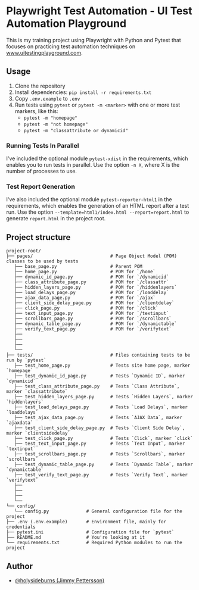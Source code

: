 
# Playwright Test Automation - UI Test Automation Playground
This is my training project using Playwright with Python and Pytest that focuses on practicing test automation techniques on www.uitestingplayground.com.

## Usage
1. Clone the repository
2. Install dependencies: `pip install -r requirements.txt`
3. Copy `.env.example` to `.env`
4. Run tests using `pytest` or `pytest -m <marker>` with one or more test markers, like this:
      - `pytest -m "homepage"`
      - `pytest -m "not homepage"`
      - `pytest -m "classattribute or dynamicid"`

### Running Tests In Parallel
I've included the optional module `pytest-xdist` in the requirements, which enables you to run tests in parallel.
Use the option `-n X`, where X is the number of processes to use.

### Test Report Generation
I've also included the optional module `pytest-reporter-html1` in the requirements, which enables the generation of an HTML report after a test run.
Use the option `--template=html1/index.html --report=report.html` to generate `report.html` in the project root.

## Project structure
```
project-root/
├── pages/                             # Page Object Model (POM) classes to be used by tests
   ├── base_page.py                    # Parent POM
   ├── home_page.py                    # POM for `/home`
   ├── dynamic_id_page.py              # POM for `/dynamicid`
   ├── class_attribute_page.py         # POM for `/classattr`
   ├── hidden_layers_page.py           # POM for `/hiddenlayers`
   ├── load_delays_page.py             # POM for `/loaddelay`
   ├── ajax_data_page.py               # POM for `/ajax`
   ├── client_side_delay_page.py       # POM for `/clientdelay`
   ├── click_page.py                   # POM for `/click`
   ├── text_input_page.py              # POM for `/textinput`
   ├── scrollbars_page.py              # POM for `/scrollbars`
   ├── dynamic_table_page.py           # POM for `/dynamictable`
   ├── verify_text_page.py             # POM for `/verifytext`
   ├── 
   ├── 
   ├── 
   └── 
├── tests/                             # Files containing tests to be run by `pytest`
   ├── test_home_page.py               # Tests site home page, marker `homepage`
   ├── test_dynamic_id_page.py         # Tests `Dynamic ID`, marker `dynamicid`
   ├── test_class_attribute_page.py    # Tests `Class Attribute`, marker `classattribute`
   ├── test_hidden_layers_page.py      # Tests `Hidden Layers`, marker `hiddenlayers`
   ├── test_load_delays_page.py        # Tests `Load Delays`, marker `loaddelays`
   ├── test_ajax_data_page.py          # Tests `AJAX Data`, marker `ajaxdata`
   ├── test_client_side_delay_page.py  # Tests `Client Side Delay`, marker `clientsidedelay`
   ├── test_click_page.py              # Tests `Click`, marker `click`
   ├── test_text_input_page.py         # Tests `Text Input`, marker `textinput`
   ├── test_scrollbars_page.py         # Tests `Scrollbars`, marker `scrollbars`
   ├── test_dynamic_table_page.py      # Tests `Dynamic Table`, marker `dynamictable`
   ├── test_verify_text_page.py        # Tests `Verify Text`, marker `verifytext`
   ├── 
   ├── 
   ├── 
   └── 
└── config/                   
   └── config.py              # General configuration file for the project
├── .env (.env.example)       # Environment file, mainly for credentials
├── pytest.ini                # Configuration file for `pytest`
├── README.md                 # You're looking at it
└── requirements.txt          # Required Python modules to run the project
```

## Author
- [@holysideburns (Jimmy Pettersson)](https://github.com/holysideburns)

